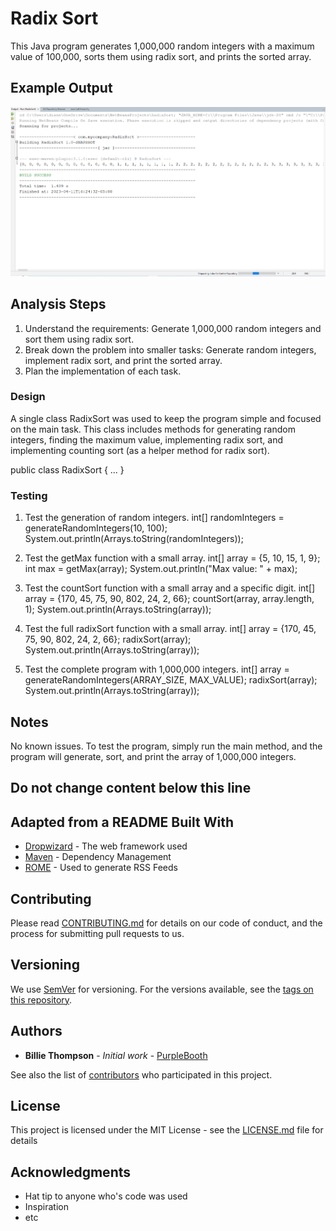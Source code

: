 # Radix Sort
This Java program generates 1,000,000 random integers with a maximum value of 100,000, sorts them using radix sort, and prints the sorted array.

## Example Output
![Sample Output](README.png)

## Analysis Steps
1. Understand the requirements: Generate 1,000,000 random integers and sort them using radix sort.
2. Break down the problem into smaller tasks: Generate random integers, implement radix sort, and print the sorted array.
3. Plan the implementation of each task.

### Design
A single class RadixSort was used to keep the program simple and focused on the main task. This class includes methods for generating random integers, finding the maximum value, implementing radix sort, and implementing counting sort (as a helper method for radix sort).

public class RadixSort {
    ...
}

### Testing
1. Test the generation of random integers.
int[] randomIntegers = generateRandomIntegers(10, 100);
System.out.println(Arrays.toString(randomIntegers));

2. Test the getMax function with a small array.
int[] array = {5, 10, 15, 1, 9};
int max = getMax(array);
System.out.println("Max value: " + max);

3. Test the countSort function with a small array and a specific digit.
int[] array = {170, 45, 75, 90, 802, 24, 2, 66};
countSort(array, array.length, 1);
System.out.println(Arrays.toString(array));

4. Test the full radixSort function with a small array.
int[] array = {170, 45, 75, 90, 802, 24, 2, 66};
radixSort(array);
System.out.println(Arrays.toString(array));

5. Test the complete program with 1,000,000 integers.
int[] array = generateRandomIntegers(ARRAY_SIZE, MAX_VALUE);
radixSort(array);
System.out.println(Arrays.toString(array));

## Notes
No known issues. To test the program, simply run the main method, and the program will generate, sort, and print the array of 1,000,000 integers.

## Do not change content below this line
## Adapted from a README Built With

* [Dropwizard](http://www.dropwizard.io/1.0.2/docs/) - The web framework used
* [Maven](https://maven.apache.org/) - Dependency Management
* [ROME](https://rometools.github.io/rome/) - Used to generate RSS Feeds

## Contributing

Please read [CONTRIBUTING.md](https://gist.github.com/PurpleBooth/b24679402957c63ec426) for details on our code of conduct, and the process for submitting pull requests to us.

## Versioning

We use [SemVer](http://semver.org/) for versioning. For the versions available, see the [tags on this repository](https://github.com/your/project/tags). 

## Authors

* **Billie Thompson** - *Initial work* - [PurpleBooth](https://github.com/PurpleBooth)

See also the list of [contributors](https://github.com/your/project/contributors) who participated in this project.

## License

This project is licensed under the MIT License - see the [LICENSE.md](LICENSE.md) file for details

## Acknowledgments

* Hat tip to anyone who's code was used
* Inspiration
* etc
